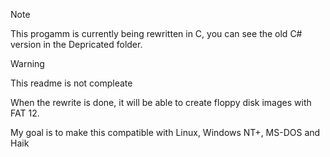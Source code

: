 > [!NOTE]
> This progamm is currently being rewritten in C, you can see the old C# version in the Depricated folder.

> [!WARNING]
> This readme is not compleate


When the rewrite is done, it will be able to create floppy disk images with FAT 12.

My goal is to make this compatible with Linux, Windows NT+, MS-DOS and Haik

